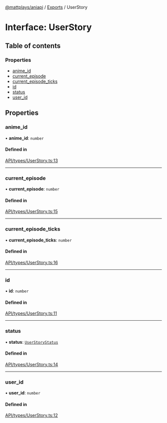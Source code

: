 [@mattplays/aniapi](../README.md) / [Exports](../modules.md) / UserStory

# Interface: UserStory

## Table of contents

### Properties

- [anime\_id](UserStory.md#anime_id)
- [current\_episode](UserStory.md#current_episode)
- [current\_episode\_ticks](UserStory.md#current_episode_ticks)
- [id](UserStory.md#id)
- [status](UserStory.md#status)
- [user\_id](UserStory.md#user_id)

## Properties

### anime\_id

• **anime\_id**: `number`

#### Defined in

[API/types/UserStory.ts:13](https://github.com/MattPlays/AniAPI.js/blob/e795ab7/src/API/types/UserStory.ts#L13)

___

### current\_episode

• **current\_episode**: `number`

#### Defined in

[API/types/UserStory.ts:15](https://github.com/MattPlays/AniAPI.js/blob/e795ab7/src/API/types/UserStory.ts#L15)

___

### current\_episode\_ticks

• **current\_episode\_ticks**: `number`

#### Defined in

[API/types/UserStory.ts:16](https://github.com/MattPlays/AniAPI.js/blob/e795ab7/src/API/types/UserStory.ts#L16)

___

### id

• **id**: `number`

#### Defined in

[API/types/UserStory.ts:11](https://github.com/MattPlays/AniAPI.js/blob/e795ab7/src/API/types/UserStory.ts#L11)

___

### status

• **status**: [`UserStoryStatus`](../enums/UserStoryStatus.md)

#### Defined in

[API/types/UserStory.ts:14](https://github.com/MattPlays/AniAPI.js/blob/e795ab7/src/API/types/UserStory.ts#L14)

___

### user\_id

• **user\_id**: `number`

#### Defined in

[API/types/UserStory.ts:12](https://github.com/MattPlays/AniAPI.js/blob/e795ab7/src/API/types/UserStory.ts#L12)
